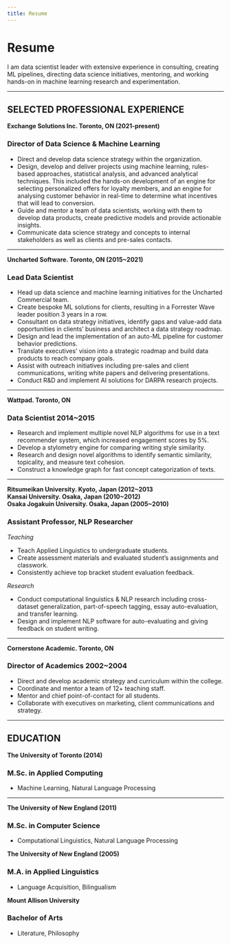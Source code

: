 ```yaml
---
title: Resume
---
```


# Resume

I am data scientist leader with extensive experience in consulting, creating ML pipelines, directing data science initiatives, mentoring, and working hands-on in machine learning research and experimentation.

---

## SELECTED PROFESSIONAL EXPERIENCE

**Exchange Solutions Inc. Toronto, ON (2021-present)**
### Director of Data Science & Machine Learning 

- Direct and develop data science strategy within the organization.
- Design, develop and deliver projects using machine learning, rules-based
approaches, statistical analysis, and advanced analytical techniques. This included the hands-on development of an engine for selecting personalized offers for loyalty members, and an engine for analysing customer behavior in real-time to determine what incentives that will lead to conversion.
- Guide and mentor a team of data scientists, working with them to develop data products, create predictive models and provide actionable insights.
- Communicate data science strategy and concepts to internal stakeholders as well as clients and pre-sales contacts.

---

**Uncharted Software. Toronto, ON (2015~2021)**   

### Lead Data Scientist

- Head up data science and machine learning initiatives for the Uncharted Commercial team.
- Create bespoke ML solutions for clients, resulting in a Forrester Wave leader position 3 years in a row.
- Consultant on data strategy initiatives, identify gaps and value-add data opportunities in clients’ business and architect a data strategy roadmap.
- Design and lead the implementation of an auto-ML pipeline for customer behavior predictions.
- Translate executives’ vision into a strategic roadmap and build data products to reach company goals.
- Assist with outreach initiatives including pre-sales and client communications, writing white papers and delivering presentations.
- Conduct R&D and implement AI solutions for DARPA research projects.

---

**Wattpad. Toronto, ON**
### Data Scientist 2014~2015

- Research and implement multiple novel NLP algorithms for use in a text
recommender system, which increased engagement scores by 5%.
- Develop a stylometry engine for comparing writing style similarity.
- Research and design novel algorithms to identify semantic similarity, topicality, and
measure text cohesion.
- Construct a knowledge graph for fast concept categorization of texts.

---

**Ritsumeikan University. Kyoto, Japan (2012~2013**   
**Kansai University. Osaka, Japan (2010~2012)**    
**Osaka Jogakuin University. Osaka, Japan (2005~2010)**     

### Assistant Professor, NLP Researcher 

*Teaching*

- Teach Applied Linguistics to undergraduate students.
- Create assessment materials and evaluated student’s assignments and classwork.
- Consistently achieve top bracket student evaluation feedback.

*Research*

- Conduct computational linguistics & NLP research including cross-dataset
generalization, part-of-speech tagging, essay auto-evaluation, and transfer learning.
- Design and implement NLP software for auto-evaluating and giving feedback on
student writing.

---

**Cornerstone Academic. Toronto, ON**
### Director of Academics 2002~2004
- Direct and develop academic strategy and curriculum within the college.
- Coordinate and mentor a team of 12+ teaching staff.
- Mentor and chief point-of-contact for all students.
- Collaborate with executives on marketing, client communications and strategy. 

---

## EDUCATION 

**The University of Toronto (2014)**     
### M.Sc. in Applied Computing       
- Machine Learning, Natural Language Processing

---
**The University of New England (2011)**
### M.Sc. in Computer Science  
- Computational Linguistics, Natural Language Processing

**The University of New England (2005)**
### M.A. in Applied Linguistics 
- Language Acquisition, Bilingualism

**Mount Allison University**
### Bachelor of Arts
- Literature, Philosophy

